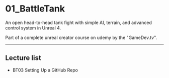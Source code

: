 # 01_BattleTank
An open head-to-head tank fight with simple AI, terrain, and advanced control system in Unreal 4.

Part of a complete unreal creator course on udemy by the "GameDev.tv".

---

## Lecture list
* BT03 Setting Up a GitHub Repo
